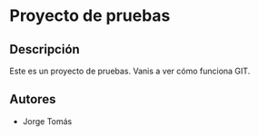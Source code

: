 # Proyecto de pruebas

## Descripción

Este es un proyecto de pruebas.
Vanis a ver cómo funciona GIT.

## Autores
- Jorge Tomás 